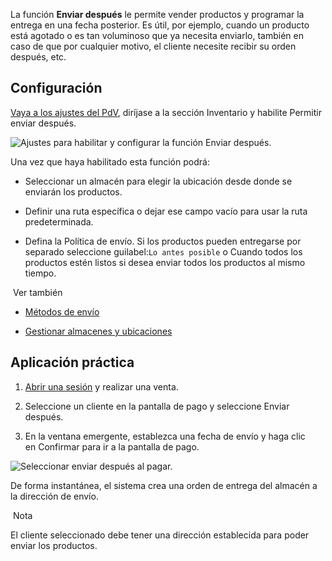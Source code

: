 La función **Enviar después** le permite vender productos y programar la entrega en una fecha posterior. Es útil, por ejemplo, cuando un producto está agotado o es tan voluminoso que ya necesita enviarlo, también en caso de que por cualquier motivo, el cliente necesite recibir su orden después, etc.

## Configuración[](https://www.odoo.com/documentation/17.0/es/applications/sales/point_of_sale/shop/ship_later.html#configuration "Enlazar permanentemente con este título")

[Vaya a los ajustes del PdV](https://www.odoo.com/documentation/17.0/es/applications/sales/point_of_sale/configuration.html#configuration-settings), diríjase a la sección Inventario y habilite Permitir enviar después.

![Ajustes para habilitar y configurar la función Enviar después.](https://www.odoo.com/documentation/17.0/es/_images/settings3.png)

Una vez que haya habilitado esta función podrá:

- Seleccionar un almacén para elegir la ubicación desde donde se enviarán los productos.
    
- Definir una ruta específica o dejar ese campo vacío para usar la ruta predeterminada.
    
- Defina la Política de envío. Si los productos pueden entregarse por separado seleccione guilabel:`Lo antes posible` o Cuando todos los productos estén listos si desea enviar todos los productos al mismo tiempo.
    

 Ver también

- [Métodos de envío](https://www.odoo.com/documentation/17.0/es/applications/inventory_and_mrp/inventory/shipping_receiving/setup_configuration/delivery_method.html)
    
- [Gestionar almacenes y ubicaciones](https://www.odoo.com/documentation/17.0/es/applications/inventory_and_mrp/inventory/warehouses_storage/inventory_management/warehouses_locations.html)
    

## Aplicación práctica[](https://www.odoo.com/documentation/17.0/es/applications/sales/point_of_sale/shop/ship_later.html#practical-application "Enlazar permanentemente con este título")

1. [Abrir una sesión](https://www.odoo.com/documentation/17.0/es/applications/sales/point_of_sale.html#pos-session-start) y realizar una venta.
    
2. Seleccione un cliente en la pantalla de pago y seleccione Enviar después.
    
3. En la ventana emergente, establezca una fecha de envío y haga clic en Confirmar para ir a la pantalla de pago.
    

![Seleccionar enviar después al pagar.](https://www.odoo.com/documentation/17.0/es/_images/payment.png)

De forma instantánea, el sistema crea una orden de entrega del almacén a la dirección de envío.

 Nota

El cliente seleccionado debe tener una dirección establecida para poder enviar los productos.